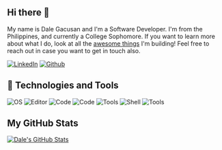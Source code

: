 ## Hi there 👋

My name is Dale Gacusan and I'm a Software Developer. I'm from the Philippines, and currently a College Sophomore. If you want to learn more about what I do, look at all the [awesome things](https://github.com/dalegacusan?tab=repositories) I'm building! 
Feel free to reach out in case you want to get in touch also.

[![LinkedIn](https://img.shields.io/badge/linkedin-%230077B5.svg?&style=for-the-badge&logo=linkedin&logoColor=white)](https://www.linkedin.com/in/dalegacusan/)
[![Github](https://img.shields.io/badge/github-%23100000.svg?&style=for-the-badge&logo=github&logoColor=white)](https://github.com/dalegacusan)

## 🔧 Technologies and Tools

![OS](https://img.shields.io/badge/OS-Windows-blue) ![Editor](https://img.shields.io/badge/Editor-VS%20Code-blue) ![Code](https://img.shields.io/badge/Code-Javascript-blue) ![Code](https://img.shields.io/badge/Code-React-blue) ![Tools](https://img.shields.io/badge/Video%20Editor-Premiere%20Pro-blue) ![Shell](https://img.shields.io/badge/Shell-Git%20Bash-blue) ![Tools](https://img.shields.io/badge/Photo%20Editor-Gimp-blue)

## My GitHub Stats

<!--<a href="https://github.com/dalegacusan/dalegacusan">
  <img align="center" src="https://github-readme-stats.vercel.app/api/top-langs/?username=dalegacusan&hide=java,html&title_color=ffffff&text_color=c9cacc&icon_color=FAC924&bg_color=1d1f21" />
</a>-->
<a href="https://github.com/dalegacusan/dalegacusan">
  <img align="center" src="https://github-readme-stats.vercel.app/api?username=dalegacusan&show_icons=true&line_height=27&count_private=true&title_color=ffffff&text_color=c9cacc&icon_color=FAC924&bg_color=1d1f21" alt="Dale's GitHub Stats" />
</a>
<!--
<a href="https://https://github.com/dalegacusan/real-time-chat">
  <img align="center" src="https://github-readme-stats.vercel.app/api/pin/?username=dalegacusan&repo=real-time-chat&title_color=ffffff&text_color=c9cacc&icon_color=FAC924&bg_color=1d1f21" />
</a>
<a href="https://https://github.com/dalegacusan/CV-Application">
  <img align="center" src="https://github-readme-stats.vercel.app/api/pin/?username=dalegacusan&repo=CV-Application&title_color=ffffff&text_color=c9cacc&icon_color=FAC924&bg_color=1d1f21" />
</a>-->
